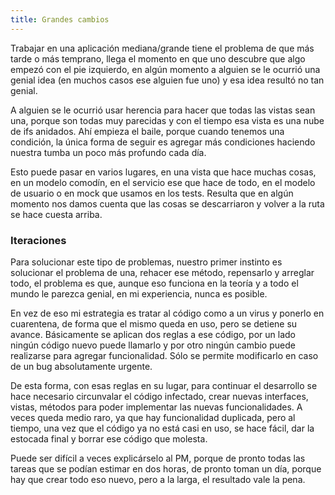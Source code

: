 ```yaml
---
title: Grandes cambios
---
```


Trabajar en una aplicación mediana/grande tiene el problema de que más
tarde o más temprano, llega el momento en que uno descubre que algo empezó
con el pie izquierdo, en algún momento a alguien se le ocurrió una genial
idea (en muchos casos ese alguien fue uno) y esa idea resultó no tan genial.

A alguien se le ocurrió usar herencia para hacer que todas las vistas sean una,
porque son todas muy parecidas y con el tiempo esa vista es una nube de ifs
anidados. Ahí empieza el baile, porque cuando tenemos una condición, la única
forma de seguir es agregar más condiciones haciendo nuestra tumba un poco más
profundo cada día.

Esto puede pasar en varios lugares, en una vista que hace muchas cosas, en un
modelo comodín, en el servicio ese que hace de todo, en el modelo de usuario o
en mock que usamos en los tests. Resulta que en algún momento nos damos cuenta
que las cosas se descarriaron y volver a la ruta se hace cuesta arriba.

### Iteraciones

Para solucionar este tipo de problemas, nuestro primer instinto es solucionar
el problema de una, rehacer ese método, repensarlo y arreglar todo, el problema
es que, aunque eso funciona en la teoría y a todo el mundo le parezca genial,
en mi experiencia, nunca es posible.

En vez de eso mi estrategia es tratar al código como a un virus y ponerlo en
cuarentena, de forma que el mismo queda en uso, pero se detiene su avance.
Básicamente se aplican dos reglas a ese código, por un lado ningún código nuevo
puede llamarlo y por otro ningún cambio puede realizarse para agregar
funcionalidad. Sólo se permite modificarlo en caso de un bug absolutamente
urgente.

De esta forma, con esas reglas en su lugar, para continuar el desarrollo se
hace necesario circunvalar el código infectado, crear nuevas interfaces,
vistas, métodos para poder implementar las nuevas funcionalidades. A veces
queda medio raro, ya que hay funcionalidad duplicada, pero al tiempo, una vez
que el código ya no está casi en uso, se hace fácil, dar la estocada final y
borrar ese código que molesta.

Puede ser difícil a veces explicárselo al PM, porque de pronto todas las tareas
que se podían estimar en dos horas, de pronto toman un día, porque hay que
crear todo eso nuevo, pero a la larga, el resultado vale la pena.
